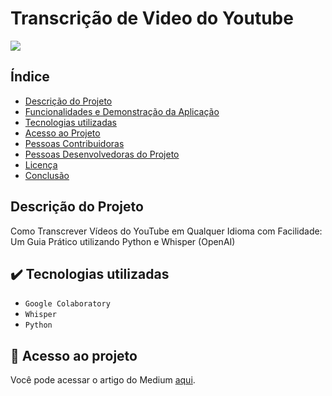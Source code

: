 # Transcrição de Video do Youtube
<img loading="lazy" src="http://img.shields.io/static/v1?label=STATUS&message=FINALIZADO&color=GREEN&style=for-the-badge"/>


## Índice 

* [Descrição do Projeto](#descrição-do-projeto)
* [Funcionalidades e Demonstração da Aplicação](#funcionalidades-e-demonstração-da-aplicação)
* [Tecnologias utilizadas](#tecnologias-utilizadas)
* [Acesso ao Projeto](#acesso-ao-projeto)
* [Pessoas Contribuidoras](#pessoas-contribuidoras)
* [Pessoas Desenvolvedoras do Projeto](#pessoas-desenvolvedoras)
* [Licença](#licença)
* [Conclusão](#conclusão)

## Descrição do Projeto
Como Transcrever Vídeos do YouTube em Qualquer Idioma com Facilidade: Um Guia Prático utilizando Python e Whisper (OpenAI)

## ✔️ Tecnologias utilizadas

- ``Google Colaboratory``
- ``Whisper``
- ``Python``

## 📁 Acesso ao projeto
Você pode acessar o artigo do Medium [aqui]([https://github.com/gui-lirasilva/Edige-POO/tree/master/src](https://medium.com/@imishikawa/como-transcrever-v%C3%ADdeos-do-youtube-em-qualquer-idioma-com-facilidade-um-guia-pr%C3%A1tico-utilizando-c59b234b03d5)).
